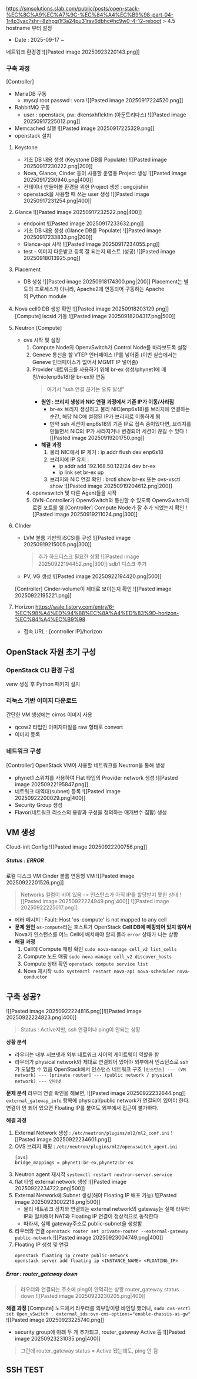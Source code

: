 https://smsolutions.slab.com/public/posts/open-stack-%EC%8C%A9%EC%A7%9C-%EC%84%A4%EC%B9%98-part-04-1r4p3yac?shr=8zhpgj1f3a24pu31rsv6dbhc#hc9w0-4-12-reboot > 4.5 hostname 부터 설정
- Date : 2025-09-17 ~ 

네트워크 환경경
![[Pasted image 20250923220143.png]]
### 구축 과정
[Controller]
- MariaDB 구동
	- mysql root passwd : vora
	![[Pasted image 20250917224520.png]]
- RabbitMQ 구동
	- user : openstack, pw: dkensxhflektm (아둔토리다스)
	![[Pasted image 20250917225012.png]]
- Memcached 실행
	![[Pasted image 20250917225329.png]]
- openstack 설치
1. Keystone 
	- 기초 DB 내용 생성 (Keystone DB를 Populate) 
		![[Pasted image 20250917230222.png|200]]
	- Nova, Glance, Cinder 등이 사용할 운영용 Project 생성
		![[Pasted image 20250917230940.png|400]]
	- 컨테이너 만들어볼 환경을 위한 Project 생성 : ongojishin
	- openstack을 사용할 때 쓰는 user 생성
		![[Pasted image 20250917231254.png|400]]
2. Glance
	![[Pasted image 20250917232522.png|400]]
	- endpoint
		![[Pasted image 20250917233632.png]]
	- 기초 DB 내용 생성 (Glance DB를 Populate)
		![[Pasted image 20250917233833.png|200]]
	- Glance-api 시작
		![[Pasted image 20250917234055.png]]
	- test - 이미지 다운받고 등록 잘 되는지 테스트 (성공)
		![[Pasted image 20250918013925.png]]		
3. Placement
	- DB 생성
		![[Pasted image 20250918174300.png|200]]
	Placement는 별도의 프로세스가 아니라, Apache2에 연동되어 구동하는 Apache의 Python module
4. Nova
	cell0 DB 생성 확인
	![[Pasted image 20250918203129.png]]
	[Compute] iscsid 기동
	![[Pasted image 20250918204317.png|500]]

5. Neutron
	[Compute]
	- ovs 시작 및 설정
		1. Compute Node의 OpenvSwitch가 Control Node를 바라보도록 설정
		2. Geneve 통신을 할 VTEP 인터페이스 IP를 넣어줌 (이번 실습에서는 Geneve 인터페이스가 없어서 MGMT IP 넣어줌)
		3. Provider 네트워크를 사용하기 위해 br-ex 생성/phynet1에 매칭/nic(enp6s18)을 br-ex와 연동
			> 여기서 "ssh 연결 끊기는 오류 발생"
			- **원인 : 브리지 생성과 NIC 연결 과정에서 기존 IP가 이동/사라짐** 
				- br-ex 브리지 생성하고 물리 NIC(enp6s18)를 브리지에 연결하는 순간, 해당 NIC에 설정된 IP가 브리지로 이동하게 됨
				- 만약 ssh 세션이 enp6s18의 기존 IP로 접속 중이었다면, 브리지를 만들면서 NIC의 IP가 사라지거나 변경되어 세션이 끊길 수 있다
				![[Pasted image 20250919201750.png]]
			- **해결 과정**
				1. 물리 NIC에서 IP 제거 : ip addr flush dev enp6s18
				2. 브리지에 IP 유지 : 
					- ip addr add 192.168.50.122/24 dev br-ex
					- ip link set br-ex up
				3. 브리지와 NIC 연결 확인 : brctl show br-ex 또는 ovs-vsctl show
					![[Pasted image 20250919204612.png|200]]
		4. openvswitch 및 다른 Agent들을 시작
		5. OVN-Controller가 OpenvSwitch와 통신할 수 있도록 OpenvSwitch의 로컬 포트를 엶
		[Controller]
		Compute Node가 잘 추가 되었는지 확인
		![[Pasted image 20250919211024.png|300]]

6. CInder
	- LVM 볼륨 기반의 iSCSI를 구성
		![[Pasted image 20250919215005.png|300]]
		> 추가 하드디스크 필요한 상황
		![[Pasted image 20250922194452.png|300]]
		sdb1 디스크 추가
		
	- PV, VG 생성
		![[Pasted image 20250922194420.png|500]]
	
	[Controller] Cinder-volume이 제대로 보이는지 확인
	![[Pasted image 20250922195221.png]]

6. Horizon
	https://wale.tistory.com/entry/6-%EC%98%A4%ED%94%88%EC%8A%A4%ED%83%9D-horizon-%EC%84%A4%EC%B9%98
	- 접속 URL : [controller IP]/horizon 
## OpenStack 자원 초기 구성
### OpenStack CLI 환경 구성
venv 생성 후 Python 패키지 설치
### 리눅스 기반 이미지 다운로드
간단한 VM 생성에는 cirros 이미지 사용
- qcow2 타입인 이미지파일을 raw 형태로 convert
- 이미지 등록
### 네트워크 구성
[Controller] OpenStack VM이 사용할 네트워크를 Neutron을 통해 생성
- phynet1 스위치를 사용하여 Flat 타입의 Provider network 생성
	![[Pasted image 20250922195847.png]]
- 네트워크 대역대(subnet) 등록
	![[Pasted image 20250922200029.png|400]]
- Security Group 생성
- Flavor(네트워크 리소스의 용량과 구성을 정의하는 매개변수 집합) 생성
## VM 생성
Cloud-init Config
![[Pasted image 20250922200756.png]]


##### Status : ERROR
로컬 디스크 VM 
Cinder 볼륨 연동형 VM
![[Pasted image 20250922201526.png]]
> Networks 컬럼이 비어 있음 -> 인스턴스가 아직 IP를 할당받지 못한 상태
![[Pasted image 20250922224949.png|400]]
![[Pasted image 20250922225017.png]]
- 에러 메시지 : Fault: Host 'os-compute' is not mapped to any cell
- **문제 원인**
	`os-compute`라는 호스트가 OpenStack **Cell DB에 매핑되어 있지 않아서** Nova가 인스턴스를 어느 Cell에 배치해야 할지 몰라 `error` 상태가 나는 상황
- **해결 과정**
	1. Cell에 Compute 매핑 확인
		`sudo nova-manage cell_v2 list_cells`
	2. Compute 노드 매핑
		`sudo nova-manage cell_v2 discover_hosts`
	3. Compute 상태 확인
		`openstack compute service list`
	4. Nova 재시작
		`sudo systemctl restart nova-api nova-scheduler nova-conductor`
## 구축 성공?
![[Pasted image 20250922224816.png]]![[Pasted image 20250922224823.png|400]]

>Status : Active지만, ssh 연결이나 ping이 안되는 상황

**상황 분석**
- 라우터는 내부 서브넷과 외부 네트워크 사이의 게이트웨이 역할을 함
- 라우터가 physical network와 제대로 연결되어 있어야 외부에서 인스턴스로 ssh가 도달할 수 있음
OpenStack에서 인스턴스 네트워크 구조
`[인스턴스] --- (VM network) --- [private router] --- (public network / physical network) --- 인터넷`

**문제 분석**
라우터 연결 확인을 해보면,
![[Pasted image 20250922232644.png]]
`external_gateway_info` 항목에 physical/public network가 연결되어 있어야 한다.
연결이 안 되어 있으면 Floating IP를 붙여도 외부에서 접근이 불가하다.

**해결 과정**
1. External Network 생성 : `/etc/neutron/plugins/ml2/ml2_conf.ini`
	![[Pasted image 20250922234601.png]]
2. OVS 브리지 매핑 : `/etc/neutron/plugins/ml2/openvswitch_agent.ini`
	```
	[ovs]
	bridge_mappings = phynet1:br-ex,phynet2:br-ex
	```
3. Neutron agent 재시작
	 `systemctl restart neutron-server.service`
4. flat 타입 external network 생성
	![[Pasted image 20250922234722.png|500]]
5. External Network에 Subnet 생성(해야 Floating IP 배포 가능)
	![[Pasted image 20250923002218.png|500]]
	- 물리 네트워크 장치와 연결되는 external network의 gateway는 실제 라우터 IP와 일치해야 NAT와 Floating IP 연결이 정상적으로 동작한다
	- 따라서, 실제 gateway주소로 public-subnet을 생성함
6. 라우터와 연결
	`openstack router set private-router --external-gateway public-network`
	![[Pasted image 20250923004749.png|400]]
7. Floating IP 생성 및 연결
	```
	openstack floating ip create public-network
	openstack server add floating ip <INSTANCE_NAME> <FLOATING_IP>
	```
##### Error : router_gateway down
> 라우터와 연결되는 주소에 ping이 안먹히는 상황
> router_gateway status down
![[Pasted image 20250923230205.png|400]]

**해결 과정**
[Compute] 노드에서 라우터를 외부망이랑 바인딩 했더니,
`sudo ovs-vsctl set Open_vSwitch . external_ids:ovn-cms-options="enable-chassis-as-gw"`
![[Pasted image 20250923225740.png]]
- security group에 아래 두 개 추가되고, router_gateway Active 뜸
	![[Pasted image 20250923231035.png|400]]

> 그런데 router_gateway status = Active 됐는데도, ping 안 됨


## SSH TEST
